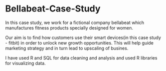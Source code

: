 # Bellabeat-Case-Study

In this case study, we work for a fictional company bellabeat which manufactures fitness products specially designed for women. 

Our aim is to find how customers use their smart devices(in this case study - fitbit) in order to unlock new growth opportunities. This will help guide marketing strategy and in turn lead to upscaling of busines.

I have used R and SQL for data cleaning and analysis and used R libraries for visualizing data.
